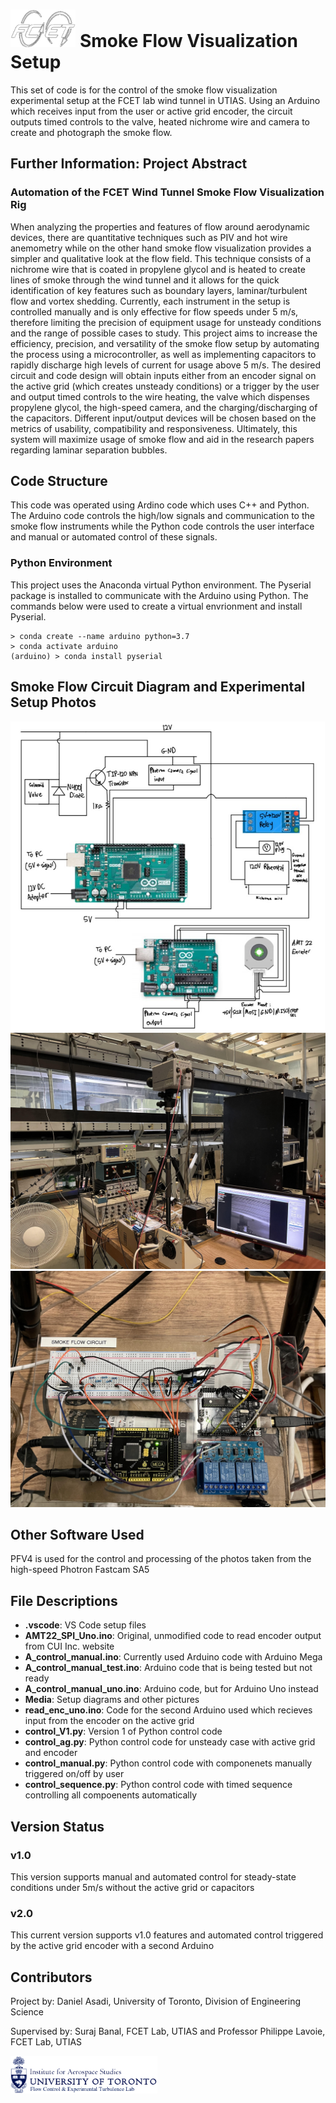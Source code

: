 # <img src= "Media/FCET_Logo.png" height = "60"> Smoke Flow Visualization Setup
This set of code is for the control of the smoke flow visualization experimental setup at the FCET lab wind tunnel in UTIAS. 
Using an Arduino which receives input from the user or active grid encoder, the circuit outputs timed controls to the valve, heated nichrome wire and camera to create and photograph the smoke flow.

## Further Information: Project Abstract
### Automation of the FCET Wind Tunnel Smoke Flow Visualization Rig
When analyzing the properties and features of flow around aerodynamic devices, there are quantitative techniques such as PIV and hot wire anemometry while on the other hand smoke flow visualization provides a simpler and qualitative look at the flow field. This technique consists of a nichrome wire that is coated in propylene glycol and is heated to create lines of smoke through the wind tunnel and it allows for the quick identification of key features such as boundary layers, laminar/turbulent flow and vortex shedding. Currently, each instrument in the setup is controlled manually and is only effective for flow speeds under 5 m/s, therefore limiting the precision of equipment usage for unsteady conditions and the range of possible cases to study. This project aims to increase the efficiency, precision, and versatility of the smoke flow setup by automating the process using a microcontroller, as well as implementing capacitors to rapidly discharge high levels of current for usage above 5 m/s. The desired circuit and code design will obtain inputs either from an encoder signal on the active grid (which creates unsteady conditions) or a trigger by the user and output timed controls to the wire heating, the valve which dispenses propylene glycol, the high-speed camera, and the charging/discharging of the capacitors. Different input/output devices will be chosen based on the metrics of usability, compatibility and responsiveness. Ultimately, this system will maximize usage of smoke flow and aid in the research papers regarding laminar separation bubbles.

## Code Structure
This code was operated using Ardino code which uses C++ and Python. The Arduino code controls the high/low signals and communication to the smoke flow instruments while the Python code controls the user interface and manual or automated control of these signals.

### Python Environment
This project uses the Anaconda virtual Python environment. The Pyserial package is installed to communicate with the Arduino using Python. The commands below were used to create a virtual envrionment and install Pyserial.
```
> conda create --name arduino python=3.7
> conda activate arduino
(arduino) > conda install pyserial
```
## Smoke Flow Circuit Diagram and Experimental Setup Photos
<img src= "Media/SmokeFlowCircuit.jpg">
<img src= "Media/SetupPhoto1.jpg">
<img src= "Media/SetupPhoto2.jpg">

## Other Software Used
PFV4 is used for the control and processing of the photos taken from the high-speed Photron Fastcam SA5

## File Descriptions
* **.vscode**: VS Code setup files
* **AMT22_SPI_Uno.ino**: Original, unmodified code to read encoder output from CUI Inc. website
* **A_control_manual.ino**: Currently used Arduino code with Arduino Mega
* **A_control_manual_test.ino**: Arduino code that is being tested but not ready
* **A_control_manual_uno.ino**: Arduino code, but for Arduino Uno instead
* **Media**: Setup diagrams and other pictures
* **read_enc_uno.ino**: Code for the second Arduino used which recieves input from the encoder on the active grid
* **control_V1.py**: Version 1 of Python control code
* **control_ag.py**: Python control code for unsteady case with active grid and encoder
* **control_manual.py**: Python control code with componenets manually triggered on/off by user
* **control_sequence.py**: Python control code with timed sequence controlling all compoenents automatically

## Version Status
### v1.0
This version supports manual and automated control for steady-state conditions under 5m/s without the active grid or capacitors
### v2.0
This current version supports v1.0 features and automated control triggered by the active grid encoder with a second Arduino

## Contributors
Project by: Daniel Asadi, University of Toronto, Division of Engineering Science

Supervised by: Suraj Banal, FCET Lab, UTIAS and Professor Philippe Lavoie, FCET Lab, UTIAS

<img src= "Media/UTIAS_FCET_Crest.jpg" height = "60">
